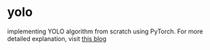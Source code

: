 # yolo
implementing YOLO algorithm from scratch using PyTorch. For more detailed explanation, visit [this blog](blog.paperspace.com)
